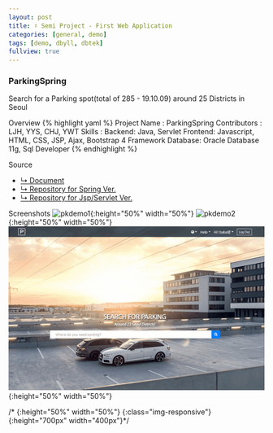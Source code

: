 ```yaml
---
layout: post
title: ♯ Semi Project - First Web Application
categories: [general, demo]
tags: [demo, dbyll, dbtek]
fullview: true
---
```


### ParkingSpring
Search for a Parking spot(total of 285 - 19.10.09) around 25 Districts in Seoul

Overview
{% highlight yaml %}
Project Name : ParkingSpring
Contributors :
   LJH, YYS, CHJ, YWT
Skills : 
  Backend: Java, Servlet
  Frontend: Javascript, HTML, CSS, JSP, Ajax, Bootstrap 4 Framework
  Database: Oracle Database 11g, Sql Developer
{% endhighlight %}

Source
- [↳ Document](https://jnuho.github.io/ParkingSpring)
- [↳ Repository for Spring Ver.](https://github.com/fggo/ParkingSpring)
- [↳ Repository for Jsp/Servlet Ver.](https://github.com/fggo/Parking)

Screenshots
  ![pkdemo1](/assets/images/pkdemo1.gif){:height="50%" width="50%"}
  ![pkdemo2](/assets/images/pkdemo2.gif){:height="50%" width="50%"}
  ![pkdemo3](/assets/images/pkdemo3.gif){:height="50%" width="50%"}

/* {:height="50%" width="50%"}
{:class="img-responsive"}
{:height="700px" width="400px"}*/
